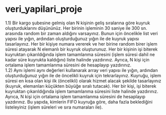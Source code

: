 # veri_yapilari_proje

1.1) Bir kargo şubesine gelmiş olan N kişinin geliş sıralarına göre kuyruk oluşturduklarını düşününüz. Her birinin işleminin 30 saniye ile 300 sn. arasında random bir zaman aldığını varsayınız. Bunun için öncelikle list veri yapısı ile yığın, ardından oluşturduğunuz yığın ile de kuyruk yapısı tasarlayınız. Her bir kişiye numara vererek ve her birine random birer işlem süresi atayarak N elemanlı bir kuyruk oluşturunuz. Her bir kişinin işi biterek kuyruktan çıkarıldığında işlem tamamlanma süresini (işlem süresi dahil ne kadar süre kuyrukta kaldığını) liste halinde yazdırınız. Ayrıca, N kişi için ortalama işlem tamamlanma süresini de hesaplayıp yazdırınız.
<br>
1.2) Aynı işlemi aynı değerleri kullanarak array veri yapısı ile yığın, ardından oluşturduğunuz yığın ile de öncelikli kuyruk için tekrarlayınız. Kuyruğu, işlem süresi en kısa olan kişi ilk (öncelikli) olarak hizmet alacak şekilde tasarlayınız (kuyruk, elemanları küçükten büyüğe sıralı tutacak). Her bir kişi, işi biterek kuyruktan çıkarıldığında işlem tamamlanma süresini liste halinde yazdırınız. Ayrıca, N kişi için ortalama işlem tamamlanma süresini de hesaplayıp yazdırınız. Bu yapıda, kimlerin FIFO kuyruğa göre, daha fazla beklediğini listeleyiniz (işlem süreleri ve sıra numaraları ile).
